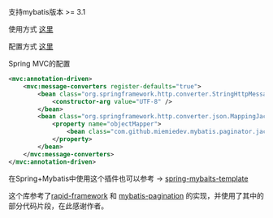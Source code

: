 支持mybatis版本 >= 3.1

使用方式 [这里](https://github.com/miemiedev/mybatis-paginator/blob/master/src/test/java/com/github/miemiedev/mybatis/paginator/PaginatorTester.java)

配置方式 [这里](https://github.com/miemiedev/mybatis-paginator/blob/master/src/test/resources/mybatis-config.xml)

Spring MVC的配置
```XML
<mvc:annotation-driven>
    <mvc:message-converters register-defaults="true">
        <bean class="org.springframework.http.converter.StringHttpMessageConverter">
            <constructor-arg value="UTF-8" />
        </bean>
        <bean class="org.springframework.http.converter.json.MappingJackson2HttpMessageConverter">
            <property name="objectMapper">
                <bean class="com.github.miemiedev.mybatis.paginator.jackson2.PageListJsonMapper" />
            </property>
        </bean>
    </mvc:message-converters>
</mvc:annotation-driven>
```

在Spring+Mybatis中使用这个插件也可以参考 -> [spring-mybaits-template](https://github.com/miemiedev/spring-mybaits-template)


这个库参考了[rapid-framework](https://code.google.com/p/rapid-framework) 和 [mybatis-pagination](https://github.com/yfyang/mybatis-pagination) 的实现，并使用了其中的部分代码片段，在此感谢作者。